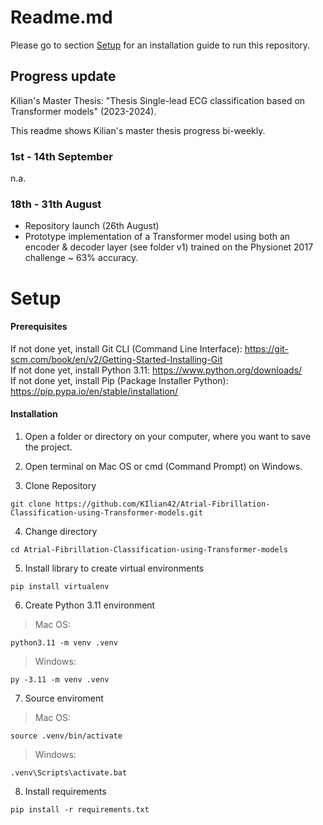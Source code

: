 # Readme.md

Please go to section [Setup](#Setup) for an installation guide to run this repository.

## Progress update

Kilian's Master Thesis: "Thesis Single-lead ECG classification based on Transformer models" (2023-2024).

This readme shows Kilian's master thesis progress bi-weekly.

### 1st - 14th September

n.a.

### 18th - 31th August

- Repository launch (26th August)
- Prototype implementation of a Transformer model using both an encoder & decoder layer (see folder v1) trained on the Physionet 2017 challenge ~ 63% accuracy.

# Setup

#### Prerequisites
If not done yet, install Git CLI (Command Line Interface):
https://git-scm.com/book/en/v2/Getting-Started-Installing-Git
<br />
If not done yet, install Python 3.11: https://www.python.org/downloads/
<br />
If not done yet, install Pip (Package Installer Python): https://pip.pypa.io/en/stable/installation/

#### Installation

1. Open a folder or directory on your computer, where you want to save the project.

2. Open terminal on Mac OS or cmd (Command Prompt) on Windows.

3. Clone Repository
```
git clone https://github.com/KIlian42/Atrial-Fibrillation-Classification-using-Transformer-models.git
```
4. Change directory
```
cd Atrial-Fibrillation-Classification-using-Transformer-models
```
5. Install library to create virtual environments
```
pip install virtualenv
```
6. Create Python 3.11 environment
> Mac OS:
```
python3.11 -m venv .venv
```
> Windows:
```
py -3.11 -m venv .venv
```
7. Source enviroment
> Mac OS:
```
source .venv/bin/activate
```
> Windows:
```
.venv\Scripts\activate.bat
```
8. Install requirements
```
pip install -r requirements.txt
```